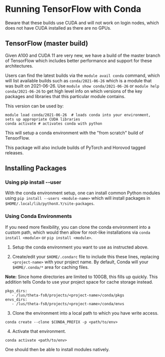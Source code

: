 # Running TensorFlow with Conda
Beware that these builds use CUDA and will not work on login nodes, which does not have CUDA installed as there are no GPUs.

## TensorFlow (master build)
Given A100 and CUDA 11 are very new, we have a build of the master branch of TensorFlow which includes better performance and support for these architectures.

Users can find the latest builds via the ```module avail conda``` command, which will list available builds such as ```conda/2021-06-26``` which is a module that was built on 2021-06-26. Use ```module show conda/2021-06-26``` or ```module help conda/2021-06-26``` to get high level info on which versions of the key packages and libraries that this particular module contains. 

This version can be used by:
```
module load conda/2021-06-26  # loads conda into your environment, sets up appropriate CUDA libraries
conda activate # activates conda with python
```
This will setup a conda environment with the "from scratch" build of TensorFlow.

This package will also include builds of PyTorch and Horovod tagged releases.

## Installing Packages
### Using pip install --user
With the conda environment setup, one can install common Python modules using ```pip install --users <module-name>``` which will install packages in ```$HOME/.local/lib/pythonX.Y/site-packages```.

### Using Conda Environments
If you need more flexibility, you can clone the conda environment into a custom path, which would then allow for root-like installations via ```conda install <module>``` or ```pip install <module>```.

1. Setup the conda environment you want to use as instructed above.

2. Create/edit your ```$HOME/.condarc``` file to include this these lines, replacing ```<project-name>``` with your project name. By default, Conda will your ```$HOME/.conda/*``` area for caching files. 
 
**Note:** Since home directories are limited to 100GB, this fills up quickly. This addition tells Conda to use your project space for cache storage instead.

```
pkgs_dirs: 
   - /lus/theta-fs0/projects/<project-name>/conda/pkgs 
envs_dirs: 
   - /lus/theta-fs0/projects/<project-name>/conda/envs
```
3. Clone the environment into a local path to which you have write access.
```
conda create --clone $CONDA_PREFIX -p <path/to/env>
```
4. Activate that environment.
```
conda activate <path/to/env>
```

One should then be able to install modules natively.

